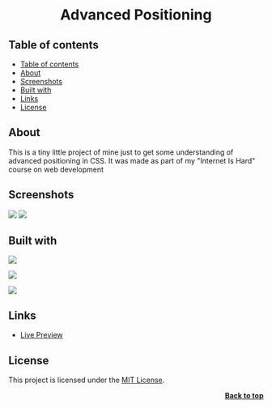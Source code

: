 <a name="readme-top"></a>

<h1 align="center">Advanced Positioning</h1>

## Table of contents

- [Table of contents](#table-of-contents)
- [About](#about)
- [Screenshots](#screenshots)
- [Built with](#built-with)
- [Links](#links)
- [License](#license)

## About

This is a tiny little project of mine just to get some understanding of advanced positioning in CSS. It was made as part of my "Internet Is Hard" course on web development

## Screenshots

![](./img/)
![](./img/)

## Built with

![](https://img.shields.io/badge/HTML5-E34F26?style=for-the-badge&logo=html5&logoColor=white)

![](https://img.shields.io/badge/CSS3-1572B6?style=for-the-badge&logo=css3&logoColor=white)

![](https://img.shields.io/badge/Tailwind_CSS-38B2AC?style=for-the-badge&logo=tailwind-css&logoColor=white)

## Links

- [Live Preview](https://seesmof.github.io/testimonials-grid-section/)

## License

This project is licensed under the [MIT License](./LICENSE).

<p align="right"><a href="#readme-top"><strong>Back to top</strong></a></p>
